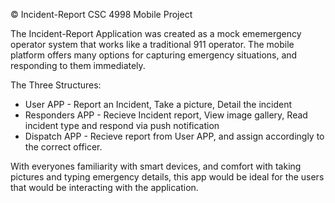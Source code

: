 © Incident-Report
CSC 4998 Mobile Project

The Incident-Report Application was created as a mock ememergency operator system that works like a traditional 911 operator. The mobile platform offers many options for capturing emergency situations, and responding to them immediately. 

The Three Structures:
<ul>
  <li>User APP - Report an Incident, Take a picture, Detail the incident</li>
  <li>Responders APP - Recieve Incident report, View image gallery, Read incident type and respond via push notification</li>
  <li>Dispatch APP - Recieve report from User APP, and assign accordingly to the correct officer.</li>
  </ul>
  
With everyones familiarity with smart devices, and comfort with taking pictures and typing emergency details, this app would be ideal for the users that would be interacting with the application.
